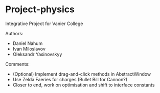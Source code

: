 # Project-physics

Integrative Project for Vanier College

Authors:
* Daniel Nahum
* Ivan Miloslavov
* Oleksandr Yasinovskyy

Comments:
* (Optional) Implement drag-and-click methods in AbstractWindow
* Use Zelda Faeries for charges (Bullet Bill for Cannon?)
* Closer to end, work on optimisation and shift to interface constants



